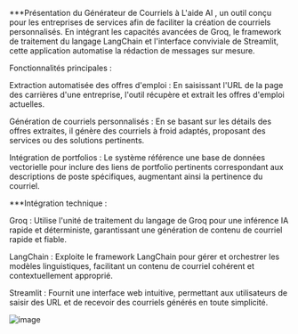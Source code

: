 ***Présentation du Générateur de Courriels à L'aide AI , un outil conçu pour les entreprises de services afin de faciliter la création de courriels personnalisés. En intégrant les capacités avancées de Groq, le framework de traitement du langage LangChain et l'interface conviviale de Streamlit, cette application automatise la rédaction de messages sur mesure.

Fonctionnalités principales :

Extraction automatisée des offres d'emploi : En saisissant l'URL de la page des carrières d'une entreprise, l'outil récupère et extrait les offres d'emploi actuelles.

Génération de courriels personnalisés : En se basant sur les détails des offres extraites, il génère des courriels à froid adaptés, proposant des services ou des solutions pertinents.

Intégration de portfolios : Le système référence une base de données vectorielle pour inclure des liens de portfolio pertinents correspondant aux descriptions de poste spécifiques, augmentant ainsi la pertinence du courriel.

***Intégration technique :

Groq : Utilise l'unité de traitement du langage de Groq pour une inférence IA rapide et déterministe, garantissant une génération de contenu de courriel rapide et fiable.

LangChain : Exploite le framework LangChain pour gérer et orchestrer les modèles linguistiques, facilitant un contenu de courriel cohérent et contextuellement approprié.

Streamlit : Fournit une interface web intuitive, permettant aux utilisateurs de saisir des URL et de recevoir des courriels générés en toute simplicité.

![image](https://github.com/user-attachments/assets/01853dfb-933d-45ab-8599-f9f4b2befd80)

